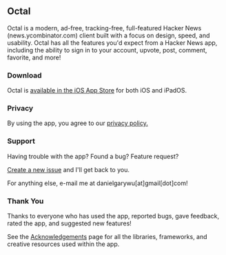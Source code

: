 ## Octal

Octal is a modern, ad-free, tracking-free, full-featured Hacker News (news.ycombinator.com) client built with a focus on design, speed, and usability. Octal has all the features you'd expect from a Hacker News app, including the ability to sign in to your account, upvote, post, comment, favorite, and more!

### Download

Octal is [available in the iOS App Store](https://itunes.apple.com/us/app/id1308885491?mt=8) for both iOS and iPadOS.

### Privacy

By using the app, you agree to our [privacy policy.](https://github.com/dangwu/Octal/blob/master/PRIVACY_POLICY.md)

### Support

Having trouble with the app? Found a bug? Feature request?

[Create a new issue](https://github.com/dangwu/Octal/issues) and I'll get back to you.

For anything else, e-mail me at danielgarywu[at]gmail[dot]com!

### Thank You

Thanks to everyone who has used the app, reported bugs, gave feedback, rated the app, and suggested new features!

See the [Acknowledgements](https://github.com/dangwu/Octal/blob/master/ACKNOWLEDGEMENTS.md) page for all the libraries, frameworks, and creative resources used within the app.
